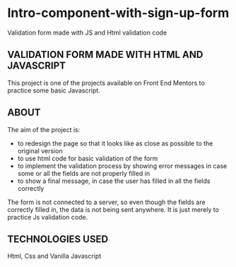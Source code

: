 # Intro-component-with-sign-up-form
Validation form made with JS and Html validation code  

## VALIDATION FORM MADE WITH HTML AND JAVASCRIPT  
This project is one of the projects available on Front End Mentors to practice some basic Javascript.

## ABOUT  
The aim of the project is:  
- to redesign the page so that it looks like as close as possible to the original version
- to use html code for basic validation of the form
- to implement the validation process by showing error messages in case some or all the fields are not properly filled in
- to show a final message, in case the user has filled in all the fields correctly  
 
The form is not connected to a server, so even though the fields are correctly filled in, the data is not being sent anywhere. It is just merely to practice Js validation code.

## TECHNOLOGIES USED  
Html, Css and Vanilla Javascript
